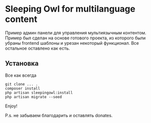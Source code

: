 # Sleeping Owl for multilanguage content

Пример админ панели для управления мультиязычным контентом. Пример был сделан на основе готового проекта, из которого были
убраны frontend шаблоны и урезан некоторый функционал. Все остальное оставлено как есть.

## Установка
 
 Все как всегда
 
 ```
 git clone ... . 
 composer install
 php artisan sleepingowl:install
 php artisan migrate --seed
 ```
 
 Enjoy!
 
 P.s. не забываем благодарить и оставлять donates.
